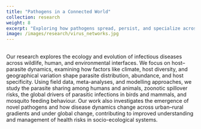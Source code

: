 ```yaml
---
title: "Pathogens in a Connected World"
collection: research
weight: 8
excerpt: "Exploring how pathogens spread, persist, and specialize across diverse hosts in a changing world."
image: /images/research/virus_networks.jpg
---
```


##

Our research explores the ecology and evolution of infectious diseases across wildlife, human, and environmental interfaces. We focus on host–parasite dynamics, examining how factors like climate, host diversity, and geographical variation shape parasite distribution, abundance, and host specificity. Using field data, meta-analyses, and modelling approaches, we study the parasite sharing among humans and animals, zoonotic spillover risks, the global drivers of parasitic infections in birds and mammals, and mosquito feeding behaviour. Our work also investigates the emergence of novel pathogens and how disease dynamics change across urban–rural gradients and under global change, contributing to improved understanding and management of health risks in socio-ecological systems.
